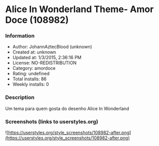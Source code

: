 # Alice In Wonderland Theme- Amor Doce (108982)

### Information
- Author: JohannAztecBlood (unknown)
- Created at: unknown
- Updated at: 1/3/2015, 2:36:16 PM
- License: NO-REDISTRIBUTION
- Category: amordoce
- Rating: undefined
- Total installs: 86
- Weekly installs: 0


### Description
Um tema para quem gosta do desenho Alice In Wonderland


### Screenshots (links to userstyles.org)
![https://userstyles.org/style_screenshots/108982-after.png](https://userstyles.org/style_screenshots/108982-after.png)


